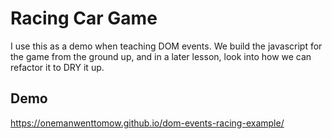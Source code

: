 
# Racing Car Game

I use this as a demo when teaching DOM events. We build the javascript for the game from the ground up, and in a later lesson, look into how we can refactor it to  DRY it up. 

## Demo

https://onemanwenttomow.github.io/dom-events-racing-example/

  
